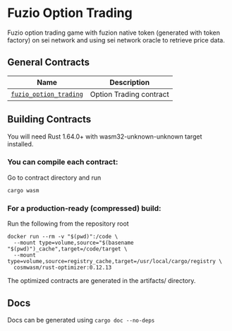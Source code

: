 # Fuzio Option Trading

Fuzio option trading game with fuzion native token (generated with token factory) on sei network and using sei network oracle to retrieve price data.

## General Contracts

| Name                                   | Description             |
| -------------------------------------- | ----------------------- |
| [`fuzio_option_trading`](contracts/fuzio_option_trading)   | Option Trading contract |

## Building Contracts

You will need Rust 1.64.0+ with wasm32-unknown-unknown target installed.

### You can compile each contract:

Go to contract directory and run

```
cargo wasm
```

### For a production-ready (compressed) build:

Run the following from the repository root

```
docker run --rm -v "$(pwd)":/code \
  --mount type=volume,source="$(basename "$(pwd)")_cache",target=/code/target \
  --mount type=volume,source=registry_cache,target=/usr/local/cargo/registry \
  cosmwasm/rust-optimizer:0.12.13
```

The optimized contracts are generated in the artifacts/ directory.

## Docs

Docs can be generated using `cargo doc --no-deps`
